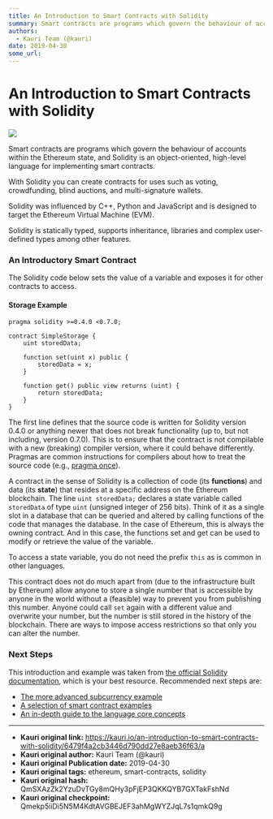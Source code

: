 ```yaml
---
title: An Introduction to Smart Contracts with Solidity
summary: Smart contracts are programs which govern the behaviour of accounts within the Ethereum state, and Solidity is an object-oriented, high-level language for implementing smart contracts. With Solidity you can create contracts for uses such as voting, crowdfunding, blind auctions, and multi-signature wallets. Solidity was influenced by C++, Python and JavaScript and is designed to target the Ethereum Virtual Machine (EVM). Solidity is statically typed, supports inheritance, libraries and complex us
authors:
  - Kauri Team (@kauri)
date: 2019-04-30
some_url: 
---
```


# An Introduction to Smart Contracts with Solidity

![](https://ipfs.infura.io/ipfs/QmeN9SKhoubbXwfpSdprqKF8bmNVmW6JaBB99MdwuGtuLj)


Smart contracts are programs which govern the behaviour of accounts within the Ethereum state, and Solidity is an object-oriented, high-level language for implementing smart contracts.

With Solidity you can create contracts for uses such as voting, crowdfunding, blind auctions, and multi-signature wallets.

Solidity was influenced by C++, Python and JavaScript and is designed to target the Ethereum Virtual Machine (EVM).

Solidity is statically typed, supports inheritance, libraries and complex user-defined types among other features.

### An Introductory Smart Contract

The Solidity code below sets the value of a variable and exposes it for other contracts to access.

#### Storage Example

```solidity
pragma solidity >=0.4.0 <0.7.0;

contract SimpleStorage {
    uint storedData;

    function set(uint x) public {
        storedData = x;
    }

    function get() public view returns (uint) {
        return storedData;
    }
}
```

The first line defines that the source code is written for Solidity version 0.4.0 or anything newer that does not break functionality (up to, but not including, version 0.7.0). This is to ensure that the contract is not compilable with a new (breaking) compiler version, where it could behave differently. Pragmas are common instructions for compilers about how to treat the source code (e.g., [pragma once](https://en.wikipedia.org/wiki/Pragma_once)).

A contract in the sense of Solidity is a collection of code (its **functions**) and data (its **state**) that resides at a specific address on the Ethereum blockchain. The line `uint storedData;` declares a state variable called `storedData` of type `uint` (unsigned integer of 256 bits). Think of it as a single slot in a database that can be queried and altered by calling functions of the code that manages the database. In the case of Ethereum, this is always the owning contract. And in this case, the functions set and get can be used to modify or retrieve the value of the variable.

To access a state variable, you do not need the prefix `this` as is common in other languages.

This contract does not do much apart from (due to the infrastructure built by Ethereum) allow anyone to store a single number that is accessible by anyone in the world without a (feasible) way to prevent you from publishing this number. Anyone could call `set` again with a different value and overwrite your number, but the number is still stored in the history of the blockchain. There are ways to impose access restrictions so that only you can alter the number.

### Next Steps

This introduction and example was taken from [the official Solidity documentation](https://solidity.readthedocs.io/), which is your best resource. Recommended next steps are:

-   [The more advanced subcurrency example](https://solidity.readthedocs.io/en/latest/introduction-to-smart-contracts.html#subcurrency-example)
-   [A selection of smart contract examples](https://solidity.readthedocs.io/en/latest/solidity-by-example.html)
-   [An in-depth guide to the language core concepts](https://solidity.readthedocs.io/en/latest/solidity-in-depth.html)



---

- **Kauri original link:** https://kauri.io/an-introduction-to-smart-contracts-with-solidity/6479f4a2cb3446d790dd27e8aeb36f63/a
- **Kauri original author:** Kauri Team (@kauri)
- **Kauri original Publication date:** 2019-04-30
- **Kauri original tags:** ethereum, smart-contracts, solidity
- **Kauri original hash:** QmSXAzZk2YzuDvTGy8mQHy3pFjEP3QKKQYB7GXTakFshNd
- **Kauri original checkpoint:** Qmekp5iiDi5N5M4KdtAVGBEJEF3ahMgWYZJqL7s1qmkQ9g



